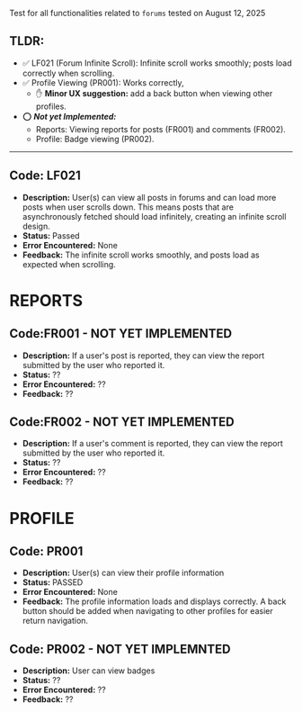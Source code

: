 Test for all functionalities related to `forums` tested on August 12, 2025

## TLDR:
- ✅ LF021 (Forum Infinite Scroll): Infinite scroll works smoothly; posts load correctly when scrolling.
- ✅ Profile Viewing (PR001): Works correctly, 
    - ✋ **Minor UX suggestion:** add a back button when viewing other profiles.
- ⭕ ***Not yet Implemented:***
    - Reports: Viewing reports for posts (FR001) and comments (FR002).
    - Profile: Badge viewing (PR002).
---

## Code: LF021
- **Description:** User(s) can view all posts in forums and can load more posts when user scrolls down. This means posts that are asynchronously fetched should load infinitely, creating an infinite scroll design.
- **Status:** Passed
- **Error Encountered:** None
- **Feedback:** The infinite scroll works smoothly, and posts load as expected when scrolling.

# REPORTS 
## Code:FR001 - NOT YET IMPLEMENTED
- **Description:** If a user's post is reported, they can view the report submitted by the user who reported it.
- **Status:** ??
- **Error Encountered:** ??
- **Feedback:** ??

## Code:FR002 - NOT YET IMPLEMENTED
- **Description:** If a user's comment is reported, they can view the report submitted by the user who reported it.
- **Status:** ??
- **Error Encountered:** ??
- **Feedback:** ??

# PROFILE
## Code: PR001
- **Description:** User(s) can view their profile information
- **Status:** PASSED
- **Error Encountered:** None
- **Feedback:**  The profile information loads and displays correctly. A back button should be added when navigating to other profiles for easier return navigation.

## Code: PR002 - NOT YET IMPLEMNTED
- **Description:** User can view badges
- **Status:** ??
- **Error Encountered:** ?? 
- **Feedback:** ??


